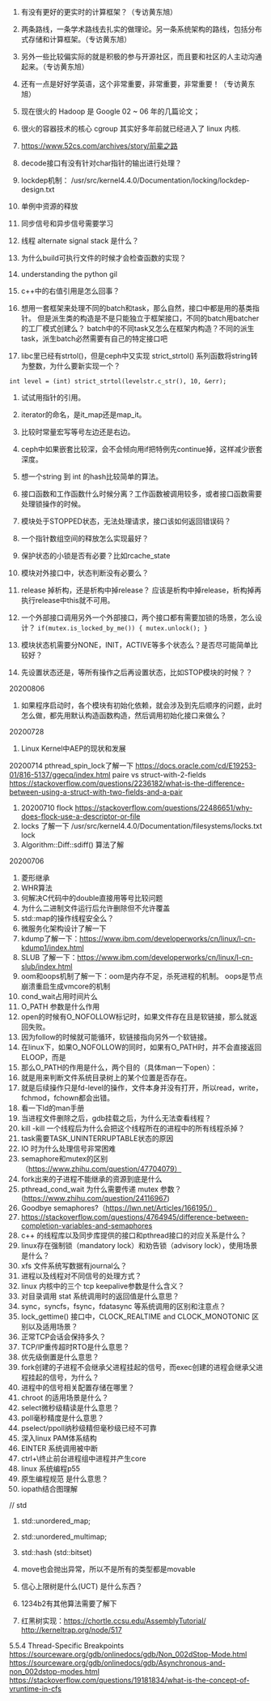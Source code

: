 1. 有没有更好的更实时的计算框架？（专访黄东旭）
1. 两条路线，一条学术路线去扎实的做理论。另一条系统架构的路线，包括分布式存储和计算框架。（专访黄东旭）
1. 另外一些比较偏实际的就是积极的参与开源社区，而且要和社区的人主动沟通起来。（专访黄东旭）
1. 还有一点是好好学英语，这个非常重要，非常重要，非常重要！（专访黄东旭）
1. 现在很火的 Hadoop 是 Google 02 ~ 06 年的几篇论文；
1. 很火的容器技术的核心 cgroup 其实好多年前就已经进入了 linux 内核.
1. https://www.52cs.com/archives/story/前辈之路
1. decode接口有没有针对char指针的输出进行处理？

1. lockdep机制： /usr/src/kernel4.4.0/Documentation/locking/lockdep-design.txt
1. 单例中资源的释放
1. 同步信号和异步信号需要学习
1. 线程 alternate signal stack 是什么？
1. 为什么build可执行文件的时候才会检查函数的实现？
1. understanding the python gil
1. c++中的右值引用是怎么回事？

1. 想用一套框架来处理不同的batch和task，那么自然，接口中都是用的基类指针。
但是派生类的构造是不是只能独立于框架接口，不同的batch用batcher的工厂模式创建么？
batch中的不同task又怎么在框架内构造？不同的派生task，派生batch必然需要有自己的特定接口吧

1. libc里已经有strtol()，但是ceph中又实现 strict_strtol() 系列函数将string转为整数，为什么要新实现一个？
``` 
int level = (int) strict_strtol(levelstr.c_str(), 10, &err);
```
1. 试试用指针的引用。
1. iterator的命名，是it_map还是map_it。
1. 比较时常量宏写等号左边还是右边。
1. ceph中如果嵌套比较深，会不会倾向用if把特例先continue掉，这样减少嵌套深度。
1. 想一个string 到 int 的hash比较简单的算法。

1. 接口函数和工作函数什么时候分离？工作函数被调用较多，或者接口函数需要处理锁操作的时候。
1. 模块处于STOPPED状态，无法处理请求，接口该如何返回错误码？

1. 一个指针数组空间的释放怎么实现最好？
1. 保护状态的小锁是否有必要？比如rcache_state
1. 模块对外接口中，状态判断没有必要么？
1. release 掉析构，还是析构中掉release？ 应该是析构中掉release，析构掉再执行release中this就不可用。
1. 一个外部接口调用另外一个外部接口，两个接口都有需要加锁的场景，怎么设计？ `if(mutex.is_locked_by_me()) { mutex.unlock(); } `
1. 模块状态机需要分NONE，INIT，ACTIVE等多个状态么？是否尽可能简单比较好？
1. 先设置状态还是，等所有操作之后再设置状态，比如STOP模块的时候？？

20200806
1. 如果程序启动时，各个模块有初始化依赖，就会涉及到先后顺序的问题，此时怎么做，都先用默认构造函数构造，然后调用初始化接口来做么？

20200728
1. Linux Kernel中AEP的现状和发展

20200714
pthread_spin_lock了解一下
https://docs.oracle.com/cd/E19253-01/816-5137/ggecq/index.html
paire vs struct-with-2-fields
https://stackoverflow.com/questions/2236182/what-is-the-difference-between-using-a-struct-with-two-fields-and-a-pair

1. 20200710 flock https://stackoverflow.com/questions/22486651/why-does-flock-use-a-descriptor-or-file
1. locks 了解一下 /usr/src/kernel4.4.0/Documentation/filesystems/locks.txt lock
1. Algorithm::Diff::sdiff() 算法了解

20200706

1. 菱形继承
1. WHR算法
1. 何解决C代码中的double直接用等号比较问题
1. 为什么二进制文件运行后允许删除但不允许覆盖
1. std::map的操作线程安全么？
1. 微服务化架构设计了解一下
1. kdump了解一下：https://www.ibm.com/developerworks/cn/linux/l-cn-kdump1/index.html
1. SLUB 了解一下：https://www.ibm.com/developerworks/cn/linux/l-cn-slub/index.html
1. oom和oops机制了解一下：oom是内存不足，杀死进程的机制。 oops是节点崩溃重启生成vmcore的机制
1. cond_wait占用时间片么
1.  O_PATH 参数是什么作用
1. open的时候有O_NOFOLLOW标记时，如果文件存在且是软链接，那么就返回失败。
1. 因为follow的时候就可能循环，软链接指向另外一个软链接。
1. 在linux下，如果O_NOFOLLOW的同时，如果有O_PATH时，并不会直接返回ELOOP，而是
1. 那么O_PATH的作用是什么，两个目的（具体man一下open）：
1. 就是用来判断文件系统目录树上的某个位置是否存在。
1. 就是后续操作只是fd-level的操作，文件本身并没有打开，所以read，write，fchmod，fchown都会出错。
1. 看一下ld的man手册
1. 当进程文件删除之后，gdb挂载之后，为什么无法查看线程？
1. kill -kill 一个线程后为什么会把这个线程所在的进程中的所有线程杀掉？
1. task需要TASK_UNINTERRUPTABLE状态的原因
1. IO 时为什么处理信号非常困难
1. semaphore和mutex的区别（https://www.zhihu.com/question/47704079）
1. fork出来的子进程不能继承的资源到底是什么
1. pthread_cond_wait 为什么需要传递 mutex 参数？(https://www.zhihu.com/question/24116967)
1. Goodbye semaphores?（https://lwn.net/Articles/166195/）
1. https://stackoverflow.com/questions/4764945/difference-between-completion-variables-and-semaphores
1. c++ 的线程库以及同步库提供的接口和pthread接口的对应关系是什么？
1. linux存在强制锁（mandatory lock）和劝告锁（advisory lock），使用场景是什么？
1. xfs 文件系统写数据有journal么？
1. 进程以及线程对不同信号的处理方式？
1. linux 内核中的三个 tcp keepalive参数是什么含义？
1. 对目录调用 stat 系统调用时的返回值是什么意思？
1. sync，syncfs，fsync，fdatasync 等系统调用的区别和注意点？
1. lock_gettime() 接口中，CLOCK_REALTIME and CLOCK_MONOTONIC 区别以及适用场景？
1. 正常TCP会话会保持多久？
1. TCP/IP重传超时RTO是什么意思？
1. 优先级倒置是什么意思？
1. fork创建的子进程不会继承父进程挂起的信号，而exec创建的进程会继承父进程挂起的信号，为什么？
1. 进程中的信号相关配置存储在哪里？
1. chroot 的适用场景是什么？
1. select微秒级精读是什么意思？
1. poll毫秒精度是什么意思？
1. pselect/ppoll纳秒级精但毫秒级已经不可靠
1. 深入linux PAM体系结构    
1. EINTER 系统调用被中断    
1. ctrl+\终止前台进程组中进程并产生core
1. linux 系统编程p55
1. 原生编程规范 是什么意思？
1. iopath结合图理解

// std
1. std::unordered_map;
1. std::unordered_multimap;
1. std::hash (std::bitset)
1. move也会抛出异常，所以不是所有的类型都是movable

1. 信心上限树是什么(UCT) 是什么东西？
1. 1234b2有其他算法需要了解下
1. 红黑树实现：https://chortle.ccsu.edu/AssemblyTutorial/   http://kerneltrap.org/node/517

5.5.4 Thread-Specific Breakpoints  
https://sourceware.org/gdb/onlinedocs/gdb/Non_002dStop-Mode.html
https://sourceware.org/gdb/onlinedocs/gdb/Asynchronous-and-non_002dstop-modes.html
https://stackoverflow.com/questions/19181834/what-is-the-concept-of-vruntime-in-cfs
